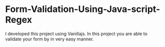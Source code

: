 # Form-Validation-Using-Java-script-Regex
I developed this project using Vanillajs. In this project you are able to validate your form by in very easy manner.
